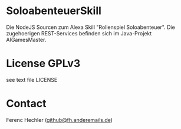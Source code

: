 # SoloabenteuerSkill
Die NodeJS Sourcen zum Alexa Skill "Rollenspiel Soloabenteuer". 
Die zugehoerigen REST-Services befinden sich im Java-Projekt AIGamesMaster.

# License GPLv3
see text file LICENSE

# Contact
Ferenc Hechler (github@fh.anderemails.de)
